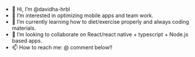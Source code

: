 - 👋 Hi, I’m @davidha-hrbl
- 👀 I’m interested in optimizing mobile apps and team work.
- 🌱 I’m currently learning how to diet/exercise properly and always coding materials.
- 💞️ I’m looking to collaborate on React/react native + typescript + Node.js based apps.
- 📫 How to reach me: @ comment below!!

<!---
davidha-hrbl/davidha-hrbl is a ✨ special ✨ repository because its `README.md` (this file) appears on your GitHub profile.
You can click the Preview link to take a look at your changes.
--->
